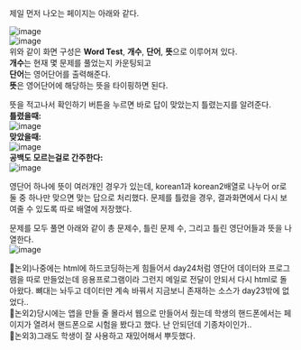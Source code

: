 제일 먼저 나오는 페이지는 아래와 같다.    

![image](https://user-images.githubusercontent.com/61738600/127736718-84373d95-b482-4915-b25c-07cd85864f33.png)  
![image](https://user-images.githubusercontent.com/61738600/127736773-8d31ea7a-8d6b-46bb-a943-291ccad9daed.png)  
위와 같이 화면 구성은 **Word Test**, **개수**, **단어**, **뜻**으로 이루어져 있다.  
**개수**는 현재 몇 문제를 풀었는지 카운팅되고  
**단어**는 영어단어를 출력해준다.  
**뜻**은 영어단어에 해당하는 뜻을 타이핑하면 된다.  
  
뜻을 적고나서 확인하기 버튼을 누르면 바로 답이 맞았는지 틀렸는지를 알려준다.  
**틀렸을때:**  
![image](https://user-images.githubusercontent.com/61738600/127736846-5a5b0e89-b943-4ed1-bc44-166cdf02eb30.png)  
**맞았을때:**  
![image](https://user-images.githubusercontent.com/61738600/127736864-880a9da3-a59a-4cad-a2db-d1e787e4ae90.png)  
**공백도 모르는걸로 간주한다:**  
![image](https://user-images.githubusercontent.com/61738600/127736885-715a7673-d3ba-44c8-b20f-5cb103c78ae6.png)  
  
영단어 하나에 뜻이 여러개인 경우가 있는데, korean1과 korean2배열로 나누어 or로 둘 중 하나만 맞으면 맞는 답으로 처리했다.
문제를 틀렸을 경우, 결과화면에서 다시 보여줄 수 있도록 따로 배열에 저장했다.  
  
문제를 모두 풀면 아래와 같이 총 문제수, 틀린 문제 수, 그리고 틀린 영단어들과 뜻을 나열한다.  
![image](https://user-images.githubusercontent.com/61738600/127736957-105cf7a4-b076-4c2e-88f3-099783a92de8.png)   
  
💭논외)나중에는 html에 하드코딩하는게 힘들어서 day24처럼 영단어 데이터와 프로그램을 따로 만들었는데 응용프로그램이라 그런지 메일로 전달이 안되서 다시 html로 돌아왔다. 뼈대는 놔두고 데이터만 계속 바꿔서 지금보니 존재하는 소스가 day23밖에 없었다..  
💭논외2)당시에는 앱을 만들 줄 몰라서 웹으로 만들어서 줬는데 학생의 핸드폰에서는 페이지가 열려서 핸드폰으로 시험을 봤다고 했다. 난 안되던데 기종차이인가..  
💭논외3)그래도 학생이 잘 사용하고 재밌어해서 뿌듯했다.  





